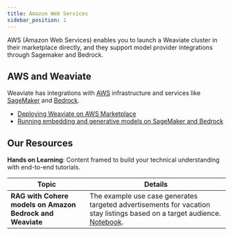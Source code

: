 ```yaml
---
title: Amazon Web Services
sidebar_position: 1
---
```


AWS (Amazon Web Services) enables you to launch a Weaviate cluster in their marketplace directly, and they support model provider integrations through Sagemaker and Bedrock. 

## AWS and Weaviate
Weaviate has integrations with [AWS](https://aws.amazon.com/) infrastructure and services like [SageMaker](https://aws.amazon.com/sagemaker/) and [Bedrock](https://aws.amazon.com/bedrock/).

* [Deploying Weaviate on AWS Marketplace](/developers/weaviate/installation/aws-marketplace)
* [Running embedding and generative models on SageMaker and Bedrock](/developers/weaviate/model-providers/aws)

## Our Resources 
**Hands on Learning**: Content framed to build your technical understanding with end-to-end tutorials.

| Topic | Details |
| --- | --- |
| **RAG with Cohere models on Amazon Bedrock and Weaviate** | The example use case generates targeted advertisements for vacation stay listings based on a target audience. [Notebook](https://github.com/weaviate/recipes/blob/main/integrations/cloud-hyperscalers/aws/RAG_Cohere_Weaviate_v4_client.ipynb).
